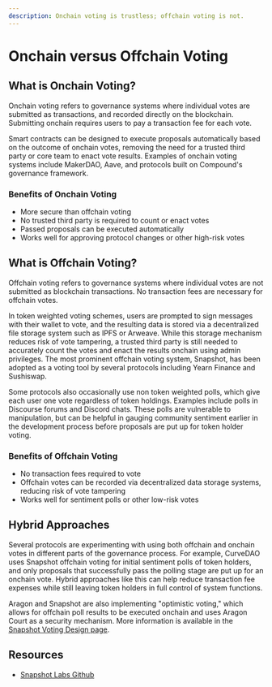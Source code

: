 ```yaml
---
description: Onchain voting is trustless; offchain voting is not.
---
```


# Onchain versus Offchain Voting

## **What is Onchain Voting?**

Onchain voting refers to governance systems where individual votes are submitted as transactions, and recorded directly on the blockchain. Submitting onchain requires users to pay a transaction fee for each vote.

Smart contracts can be designed to execute proposals automatically based on the outcome of onchain votes, removing the need for a trusted third party or core team to enact vote results. Examples of onchain voting systems include MakerDAO, Aave, and protocols built on Compound's governance framework.

### **Benefits of Onchain Voting**

* More secure than offchain voting
* No trusted third party is required to count or enact votes
* Passed proposals can be executed automatically
* Works well for approving protocol changes or other high-risk votes

## **What is Offchain Voting?**

Offchain voting refers to governance systems where individual votes are not submitted as blockchain transactions. No transaction fees are necessary for offchain votes.

In token weighted voting schemes, users are prompted to sign messages with their wallet to vote, and the resulting data is stored via a decentralized file storage system such as IPFS or Arweave. While this storage mechanism reduces risk of vote tampering, a trusted third party is still needed to accurately count the votes and enact the results onchain using admin privileges. The most prominent offchain voting system, Snapshot, has been adopted as a voting tool by several protocols including Yearn Finance and Sushiswap.

Some protocols also occasionally use non token weighted polls, which give each user one vote regardless of token holdings. Examples include polls in Discourse forums and Discord chats. These polls are vulnerable to manipulation, but can be helpful in gauging community sentiment earlier in the development process before proposals are put up for token holder voting.

### **Benefits of Offchain Voting**

* No transaction fees required to vote
* Offchain votes can be recorded via decentralized data storage systems, reducing risk of vote tampering
* Works well for sentiment polls or other low-risk votes

## **Hybrid Approaches**

Several protocols are experimenting with using both offchain and onchain votes in different parts of the governance process. For example, CurveDAO uses Snapshot offchain voting for initial sentiment polls of token holders, and only proposals that successfully pass the polling stage are put up for an onchain vote. Hybrid approaches like this can help reduce transaction fee expenses while still leaving token holders in full control of system functions.

Aragon and Snapshot are also implementing "optimistic voting," which allows for offchain poll results to be executed onchain and uses Aragon Court as a security mechanism. More information is available in the [Snapshot Voting Design page](https://docs.tally.xyz/education/governance-frameworks/snapshot-polls).

## **Resources**

* [Snapshot Labs Github](https://github.com/balancer-labs/snapshot)
